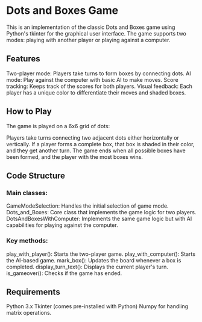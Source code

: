 # Dots and Boxes Game
This is an implementation of the classic Dots and Boxes game using Python's tkinter for the graphical user interface. The game supports two modes: playing with another player or playing against a computer.

## Features
Two-player mode: Players take turns to form boxes by connecting dots.
AI mode: Play against the computer with basic AI to make moves.
Score tracking: Keeps track of the scores for both players.
Visual feedback: Each player has a unique color to differentiate their moves and shaded boxes.
## How to Play
The game is played on a 6x6 grid of dots:

Players take turns connecting two adjacent dots either horizontally or vertically.
If a player forms a complete box, that box is shaded in their color, and they get another turn.
The game ends when all possible boxes have been formed, and the player with the most boxes wins.
## Code Structure
### Main classes:

GameModeSelection: Handles the initial selection of game mode.
Dots_and_Boxes: Core class that implements the game logic for two players.
DotsAndBoxesWithComputer: Implements the same game logic but with AI capabilities for playing against the computer.
### Key methods:

play_with_player(): Starts the two-player game.
play_with_computer(): Starts the AI-based game.
mark_box(): Updates the board whenever a box is completed.
display_turn_text(): Displays the current player's turn.
is_gameover(): Checks if the game has ended.
## Requirements
Python 3.x
Tkinter (comes pre-installed with Python)
Numpy for handling matrix operations.
